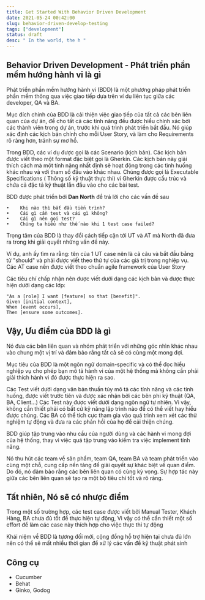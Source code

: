```yaml
---
title: Get Started With Behavior Driven Development
date: 2021-05-24 00:42:00
slug: behavior-driven-develop-testing
tags: ["development"]
status: draft
desc: " In the world, the h "
---
```

## Behavior Driven Development - Phát triển phần mềm hướng hành vi là gì
Phát triển phần mềm hướng hành vi (BDD) là một phương pháp phát triển phần mềm thông qua việc giao tiếp dựa trên ví dụ liên tục giữa các developer, QA và BA.

Mục đích chính của BDD là cải thiện việc giao tiếp của tất cả các bên liên quan của dự án, để cho tất cả các tính năng đều được hiểu chính xác bởi các thành viên trong dự án, trước khi quá trình phát triển bắt đầu. Nó giúp xác định các kịch bản chính cho mỗi User Story, và làm cho Requirements rõ ràng hơn, tránh sự mơ hồ.

Trong BDD, các ví dụ được gọi là các Scenario (kịch bản). Các kịch bản được viết theo một format đặc biệt gọi là Gherkin. Các kịch bản này giải thích cách mà một tính năng nhất định sẽ hoạt động trong các tình huống khác nhau và với tham số đầu vào khác nhau. Chúng được gọi là Executable Specifications ( Thông số kỹ thuật thực thi) vì Gherkin được cấu trúc và chứa cả đặc tả kỹ thuật lẫn đầu vào cho các bài test.

BDD được phát triển bới **Dan North** để trả lời cho các vấn đề sau

```
•    Khi nào thì bắt đầu tiến trình?
•    Cái gì cần test và cái gì không?
•    Cái gì nên gọi test?
•    Chúng ta hiểu như thế nào khi 1 test case failed?
```

Trọng tâm của BDD là thay đổi cách tiếp cận tới UT và AT mà North đã đưa ra trong khi giải quyết những vấn đề này.

Ví dụ, anh ấy tìm ra rằng: tên của 1 UT case nên là cả câu và bắt đầu bằng từ "should" và phải được viết theo thứ tự của các giá trị trong nghiệp vụ. Các AT case nên được viết theo chuẩn agile framework của User Story

Các tiêu chí chấp nhận nên được viết dưới dạng các kịch bản và được thực hiện dưới dạng các lớp: 
```Gherkin
"As a [role] I want [feature] so that [benefit]".
Given [initial context],
When [event occurs],
Then [ensure some outcomes].
```
## Vậy, Ưu điểm của BDD là gì
Nó đưa các bên liên quan và nhóm phát triển với những góc nhìn khác nhau vào chung một vị trí và đảm bảo rằng tất cả sẽ có cùng một mong đợi.

Mục tiêu của BDD là một ngôn ngữ domain-specific và có thể đọc hiểu nghiệp vụ cho phép bạn mô tả hành vi của một hệ thống mà không cần phải giải thích hành vi đó được thực hiện ra sao.

Các Test viết dưới dạng văn bản thuần túy mô tả các tính năng và các tính huống, được viết trước tiên và được xác nhận bởi các bên phi kỹ thuật (QA, BA, Client...) Các Test này được viết dưới dạng ngôn ngữ tự nhiên. Vì vậy, không cần thiết phải có bất cứ kỹ năng lập trình nào để có thể viết hay hiểu được chúng. Các BA có thể tích cực tham gia vào quá trình xem xét các thử nghiệm tự động và đưa ra các phản hồi của họ để cải thiện chúng.

BDD giúp tập trung vào nhu cầu của người dùng và các hành vi mong đợi của hệ thống, thay vì việc quá tập trung vào kiểm tra việc implement tính năng.

Nó thu hút các team về sản phẩm, team QA, team BA và team phát triển vào cùng một chỗ, cung cấp nền tảng để giải quyết sự khác biệt về quan điểm. Do đó, nó đảm bảo rằng các bên liên quan có cùng kỳ vọng. Sự hợp tác này giữa các bên liên quan sẽ tạo ra một bộ tiêu chí tốt và rõ ràng.

## Tất nhiên, Nó sẽ có nhược điểm
Trong một số trường hợp, các test case được viết bởi Manual Tester, Khách Hàng, BA chưa đủ tốt để thực hiện tự động, Vì vậy có thể cần thiết một số effort để làm các case này thích hợp cho việc thực thi tự động

Khái niệm về BDD là tương đối mới, cộng đồng hỗ trợ hiện tại chưa đủ lớn nên có thể sẽ mất nhiều thời gian để xử lý các vấn đề kỹ thuật phát sinh

## Công cụ
* Cucumber
* Behat
* Ginko, Godog
